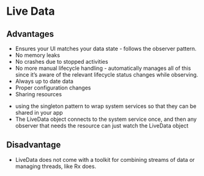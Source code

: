 # Live Data
## Advantages 
- Ensures your UI matches your data state - follows the observer pattern.
- No memory leaks
- No crashes due to stopped activities
- No more manual lifecycle handling - automatically manages all of this since it’s aware of the relevant lifecycle status changes while observing.
- Always up to date data
- Proper configuration changes
- Sharing resources 
+  using the singleton pattern to wrap system services so that they can be shared in your app
+ The LiveData object connects to the system service once, and then any observer that needs the resource can just watch the LiveData object

## Disadvantage
- LiveData does not come with a toolkit for combining streams of data or managing threads, like Rx does.
